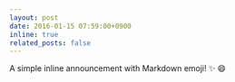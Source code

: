 ```yaml
---
layout: post
date: 2016-01-15 07:59:00+0900
inline: true
related_posts: false
---
```


A simple inline announcement with Markdown emoji! :sparkles: :smile:
